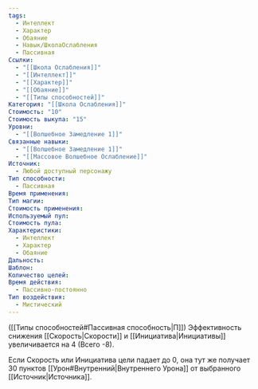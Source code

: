 ```yaml
---
tags:
  - Интеллект
  - Характер
  - Обаяние
  - Навык/ШколаОслабления
  - Пассивная
Ссылки:
  - "[[Школа Ослабления]]"
  - "[[Интеллект]]"
  - "[[Характер]]"
  - "[[Обаяние]]"
  - "[[Типы способностей]]"
Категория: "[[Школа Ослабления]]"
Стоимость: "10"
Стоимость выкупа: "15"
Уровни:
  - "[[Волшебное Замедление 1]]"
Связанные навыки:
  - "[[Волшебное Замедление 1]]"
  - "[[Массовое Волшебное Ослабление]]"
Источник:
  - Любой доступный персонажу
Тип способности:
  - Пассивная
Время применения: 
Тип магии: 
Стоимость применения: 
Используемый пул: 
Стоимость пула: 
Характеристики:
  - Интеллект
  - Характер
  - Обаяние
Дальность: 
Шаблон: 
Количество целей: 
Время действия:
  - Пассивно-постоянно
Тип воздействия:
  - Мистический
---
```

([[Типы способностей#Пассивная способность|П]]) Эффективность снижения [[Скорость|Скорости]] и [[Инициатива|Инициативы]] увеличивается на 4 (Всего -8).

Если Скорость или Инициатива цели падает до 0, она тут же получает 30 пунктов [[Урон#Внутренний|Внутреннего Урона]] от выбранного [[Источник|Источника]]. 